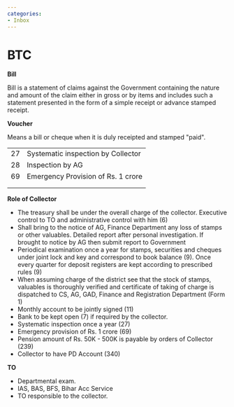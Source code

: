 ```yaml
---
categories:
- Inbox
---
```

# BTC

**Bill**

Bill is a statement of claims against the Government containing the nature and amount of the claim either in gross or by items and includes such a statement presented in the form of a simple receipt or advance stamped receipt.

  

**Voucher**

Means a bill or cheque when it is duly receipted and stamped "paid".

  

  

|     |     |
| --- | --- |
| 27  | Systematic inspection by Collector |
| 28  | Inspection by AG |
| 69  | Emergency Provision of Rs. 1 crore |
|     |     |
|     |     |

  

  

**Role of Collector**

- The treasury shall be under the overall charge of the collector. Executive control to TO and administrative control with him (6)
- Shall bring to the notice of AG, Finance Department any loss of stamps or other valuables. Detailed report after personal investigation. If brought to notice by AG then submit report to Government
- Periodical examination once a year for stamps, securities and cheques under joint lock and key and correspond to book balance (9). Once every quarter for deposit registers are kept according to prescribed rules (9)
- When assuming charge of the district see that the stock of stamps, valuables is thoroughly verified and certificate of taking of charge is dispatched to CS, AG, GAD, Finance and Registration Department (Form 1)
- Monthly account to be jointly signed (11)
- Bank to be kept open (7) if required by the collector.
- Systematic inspection once a year (27)
- Emergency provision of Rs. 1 crore (69)
- Pension amount of Rs. 50K - 500K is payable by orders of Collector (239)
- Collector to have PD Account (340)

  

**TO**

- Departmental exam.
- IAS, BAS, BFS, Bihar Acc Service
- TO responsible to the collector.